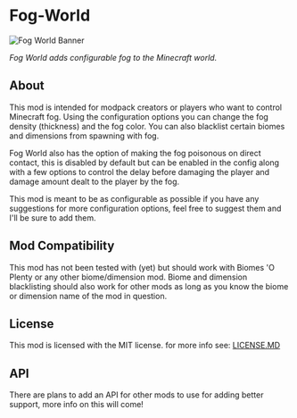 # Fog-World

![Fog World Banner](https://github.com/Hennamann/Fog-World/blob/1.18.1-porting/src/main/resources/fogworld_banner.png?raw=true)

*Fog World adds configurable fog to the Minecraft world.*

## About

This mod is intended for modpack creators or players who want to control Minecraft fog. Using the configuration options you can change the fog density (thickness) and the fog color. You can also blacklist certain biomes and dimensions from spawning with fog. 

Fog World also has the option of making the fog poisonous on direct contact, this is disabled by default but can be enabled in the config along with a few options to control the delay before damaging the player and damage amount dealt to the player by the fog.

This mod is meant to be as configurable as possible if you have any suggestions for more configuration options, feel free to suggest them and I'll be sure to add them.

## Mod Compatibility

This mod has not been tested with (yet) but should work with Biomes 'O Plenty or any other biome/dimension mod. Biome and dimension blacklisting should also work for other mods as long as you know the biome or dimension name of the mod in question. 

## License

This mod is licensed with the MIT license.
for more info see: [LICENSE.MD](LICENSE.MD)

## API
There are plans to add an API for other mods to use for adding better support, more info on this will come!
